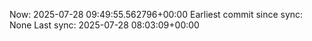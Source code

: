 Now: 2025-07-28 09:49:55.562796+00:00 Earliest commit since sync: None Last sync: 2025-07-28 08:03:09+00:00
